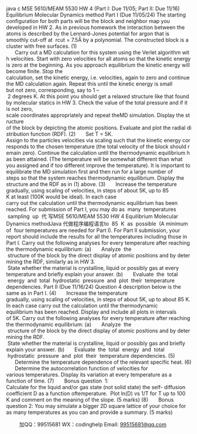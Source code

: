 java c
MSE 5610/MEAM 5530 HW 4 
(Part I: Due 11/05; Part II: Due 11/16) 
Equilibrium Molecular Dynamics method 
Part I (Due 11/05/24) 
The starting configuration for both parts will be the block and neighbor map you developed in HW 2. As in previous homework the interaction between the atoms is described by the Lennard-Jones potential for argon that is smoothly cut-off at  rcut = 7.5Å by a polynomial. The constructed block is a cluster with free surfaces. 
(1)       Carry out a MD calculation for this system using the Verlet algorithm with velocities. Start with zero velocities for all atoms so that the kinetic energy is zero at the beginning. As you approach equilibrium the kinetic energy will become finite. Stop the calculation, set the kinetic energy, i.e. velocities, again to zero and continue the MD calculation again. Repeat this until the kinetic energy is small but not zero, corresponding, say to 1 – 2 degrees K. At this point you should get a relaxed structure like that found by molecular statics in HW 3. Check the value of the total pressure and if it is not zero, scale coordinates appropriately and repeat theMD simulation. Display the structure of the block by depicting the atomic positions. Evaluate and plot the radial distribution function (RDF).
(2)       Set T = 5K. Assign to the particles velocities via scaling such that the kinetic energy corresponds to the chosen temperature (the total velocity of the block should remain zero). Continue the calculation until the thermodynamic equilibrium has been attained. (The temperature will be somewhat different than what you assigned and if too different improve the temperature). It is important to equilibrate the MD simulation first and then run for a large number of steps so that the system reaches thermodynamic equilibrium. Display the structure and the RDF as in (1) above.
(3)       Increase the temperature gradually, using scaling of velocities, in steps of about 5K, up to 85 K at least (100K would be ideal). In each case carry out the calculation until the thermodynamic equilibrium has been reached. For submission of Part I, you may do as  many  temperatures  sampling  up  代 写MSE 5610/MEAM 5530 HW 4 Equilibrium Molecular Dynamics methodJava
代做程序编程语言to  85  K  as  possible  (A minimum of  four temperatures are needed for Part I). For Part II submission, your report should include the results for all the temperatures including those in Part I.
Carry out the following analyses for every temperature after reaching the thermodynamic equilibrium:
(a)       Analyze  the  structure of the block by the direct display of atomic positions and by determining the RDF, similarly as in HW 3.  State whether the material is crystalline, liquid or possibly gas at every temperature and briefly explain your answer. 
(b)       Evaluate  the  total  energy  and  total  hydrostatic  pressure  and  plot  their  temperature dependencies.
Part II (Due 11/16/24) 
Question 4 description below is the same as in Part I.
(4)       Increase the temperature gradually, using scaling of velocities, in steps of about 5K, up to about 85 K. In each case carry out the calculation until the thermodynamic equilibrium has been reached. Display and include all plots in intervals of 5K. Carry out the following analyses for every temperature after reaching the thermodynamic equilibrium: 
(a)       Analyze  the  structure of the block by the direct display of atomic positions and by determining the RDF.  State whether the material is crystalline, liquid or possibly gas and briefly explain your answer. 
(b)       Evaluate  the  total  energy  and  total  hydrostatic  pressure  and  plot  their  temperature dependencies.
(5)       Determine the temperature dependence of the relevant specific heat.
(6)       Determine the autocorrelation function of velocities for various temperatures. Display its variation at every temperature as a function of time. 
(7)       Bonus question  1: Calculate for the liquid and/or gas state (not solid state) the self- diffusion coefficient D as a function oftemperature.  Plot ln(D) vs 1/T for T up to 100 K and comment on the meaning of the slope. (5 marks) 
(8)       Bonus question 2: You may simulate a bigger 2D square lattice of your choice for as many temperatures as you can and provide a summary. (5 marks) 







         
加QQ：99515681  WX：codinghelp  Email: 99515681@qq.com
